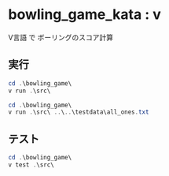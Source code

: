 # bowling_game_kata : v

V言語 で ボーリングのスコア計算

## 実行

``` powershell
cd .\bowling_game\
v run .\src\
```

``` powershell
cd .\bowling_game\
v run .\src\ ..\..\testdata\all_ones.txt
```

## テスト

``` powershell
cd .\bowling_game\
v test .\src\ 
```
